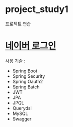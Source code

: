 # project_study1
프로젝트 연습 

<!-- 이걸 클릭하면 https://nid.naver.com/oauth2.0/authorize 여기로 보내짐-->
<a href="/oauth2/authorization/naver">네이버 로그인</a>
=======
사용 기술 :
- Spring Boot <br/>
- Spring Security <br/>
- Spring Oauth2 <br/>
- Spring Batch <br/>
- JWT <br/>
- JPA <br/>
- JPQL <br/>
- Querydsl <br/>
- MySQL <br/>
- Swagger <br/>

